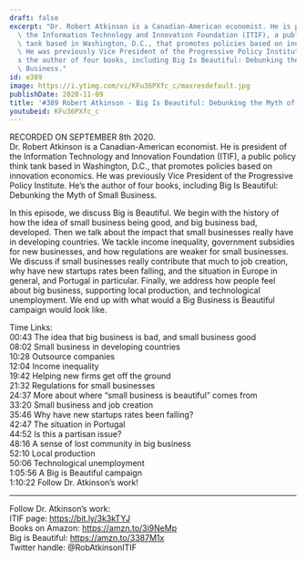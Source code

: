 ```yaml
---
draft: false
excerpt: "Dr. Robert Atkinson is a Canadian-American economist. He is president of\
  \ the Information Technology and Innovation Foundation (ITIF), a public policy think\
  \ tank based in Washington, D.C., that promotes policies based on innovation economics.\
  \ He was previously Vice President of the Progressive Policy Institute. He\u2019\
  s the author of four books, including Big Is Beautiful: Debunking the Myth of Small\
  \ Business."
id: e389
image: https://i.ytimg.com/vi/KFu36PXfc_c/maxresdefault.jpg
publishDate: 2020-11-09
title: '#389 Robert Atkinson - Big Is Beautiful: Debunking the Myth of Small Business'
youtubeid: KFu36PXfc_c
---
```

RECORDED ON SEPTEMBER 8th 2020.  
Dr. Robert Atkinson is a Canadian-American economist. He is president of the Information Technology and Innovation Foundation (ITIF), a public policy think tank based in Washington, D.C., that promotes policies based on innovation economics. He was previously Vice President of the Progressive Policy Institute. He’s the author of four books, including Big Is Beautiful: Debunking the Myth of Small Business.

In this episode, we discuss Big is Beautiful. We begin with the history of how the idea of small business being good, and big business bad, developed. Then we talk about the impact that small businesses really have in developing countries. We tackle income inequality, government subsidies for new businesses, and how regulations are weaker for small businesses. We discuss if small businesses really contribute that much to job creation, why have new startups rates been falling, and the situation in Europe in general, and Portugal in particular. Finally, we address how people feel about big business, supporting local production, and technological unemployment. We end up with what would a Big Business is Beautiful campaign would look like.

Time Links:  
00:43  The idea that big business is bad, and small business good  
08:02  Small business in developing countries  
10:28  Outsource companies  
12:04  Income inequality  
19:42  Helping new firms get off the ground  
21:32  Regulations for small businesses  
24:37  More about where “small business is beautiful” comes from  
33:20  Small business and job creation  
35:46  Why have new startups rates been falling?  
42:47  The situation in Portugal  
44:52  Is this a partisan issue?  
48:16  A sense of lost community in big business  
52:10  Local production  
50:06  Technological unemployment  
1:05:56  A Big is Beautiful campaign  
1:10:22  Follow Dr. Atkinson’s work!

---

Follow Dr. Atkinson’s work:  
ITIF page: https://bit.ly/3k3kTYJ  
Books on Amazon: https://amzn.to/3i9NeMp  
Big is Beautiful: https://amzn.to/3387M1x  
Twitter handle: @RobAtkinsonITIF
